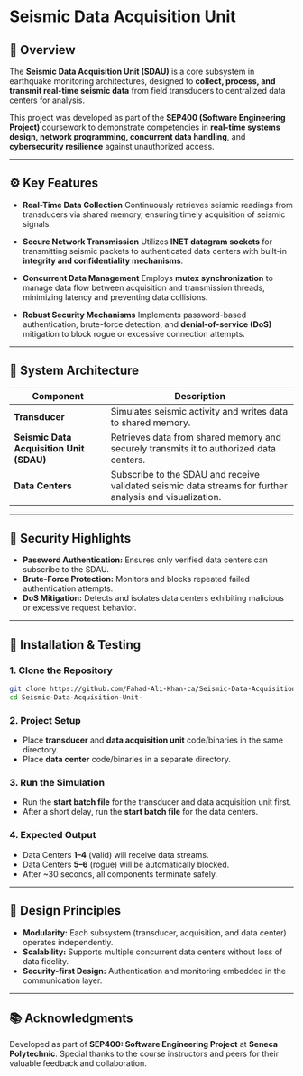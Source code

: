 # Seismic Data Acquisition Unit

## 🧭 Overview

The **Seismic Data Acquisition Unit (SDAU)** is a core subsystem in earthquake monitoring architectures, designed to **collect, process, and transmit real-time seismic data** from field transducers to centralized data centers for analysis.

This project was developed as part of the **SEP400 (Software Engineering Project)** coursework to demonstrate competencies in **real-time systems design, network programming, concurrent data handling**, and **cybersecurity resilience** against unauthorized access.

---

## ⚙️ Key Features

* **Real-Time Data Collection**
  Continuously retrieves seismic readings from transducers via shared memory, ensuring timely acquisition of seismic signals.

* **Secure Network Transmission**
  Utilizes **INET datagram sockets** for transmitting seismic packets to authenticated data centers with built-in **integrity and confidentiality mechanisms**.

* **Concurrent Data Management**
  Employs **mutex synchronization** to manage data flow between acquisition and transmission threads, minimizing latency and preventing data collisions.

* **Robust Security Mechanisms**
  Implements password-based authentication, brute-force detection, and **denial-of-service (DoS)** mitigation to block rogue or excessive connection attempts.

---

## 🧩 System Architecture

| Component                                | Description                                                                                              |
| ---------------------------------------- | -------------------------------------------------------------------------------------------------------- |
| **Transducer**                           | Simulates seismic activity and writes data to shared memory.                                             |
| **Seismic Data Acquisition Unit (SDAU)** | Retrieves data from shared memory and securely transmits it to authorized data centers.                  |
| **Data Centers**                         | Subscribe to the SDAU and receive validated seismic data streams for further analysis and visualization. |

---

## 🔐 Security Highlights

* **Password Authentication:** Ensures only verified data centers can subscribe to the SDAU.
* **Brute-Force Protection:** Monitors and blocks repeated failed authentication attempts.
* **DoS Mitigation:** Detects and isolates data centers exhibiting malicious or excessive request behavior.

---

## 🧪 Installation & Testing

### 1. Clone the Repository

```bash
git clone https://github.com/Fahad-Ali-Khan-ca/Seismic-Data-Acquisition-Unit-.git
cd Seismic-Data-Acquisition-Unit-
```

### 2. Project Setup

* Place **transducer** and **data acquisition unit** code/binaries in the same directory.
* Place **data center** code/binaries in a separate directory.

### 3. Run the Simulation

* Run the **start batch file** for the transducer and data acquisition unit first.
* After a short delay, run the **start batch file** for the data centers.

### 4. Expected Output

* Data Centers **1–4** (valid) will receive data streams.
* Data Centers **5–6** (rogue) will be automatically blocked.
* After ~30 seconds, all components terminate safely.

---

## 🧱 Design Principles

* **Modularity:** Each subsystem (transducer, acquisition, and data center) operates independently.
* **Scalability:** Supports multiple concurrent data centers without loss of data fidelity.
* **Security-first Design:** Authentication and monitoring embedded in the communication layer.

---

## 📚 Acknowledgments

Developed as part of **SEP400: Software Engineering Project** at **Seneca Polytechnic**.
Special thanks to the course instructors and peers for their valuable feedback and collaboration.
